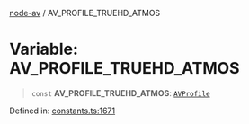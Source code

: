 [node-av](../globals.md) / AV\_PROFILE\_TRUEHD\_ATMOS

# Variable: AV\_PROFILE\_TRUEHD\_ATMOS

> `const` **AV\_PROFILE\_TRUEHD\_ATMOS**: [`AVProfile`](../type-aliases/AVProfile.md)

Defined in: [constants.ts:1671](https://github.com/seydx/av/blob/f8631fc881b394300b1479f511d55cf1c370a87f/src/constants/constants.ts#L1671)
